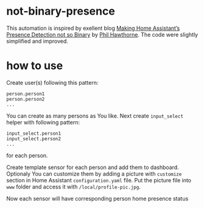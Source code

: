 # not-binary-presence
This automation is inspired by exellent blog [Making Home Assistant’s Presence Detection not so Binary](https://philhawthorne.com/making-home-assistants-presence-detection-not-so-binary/) by [Phil Hawthorne](https://philhawthorne.com/). The code were slightly simplified and improved. 

# how to use
<p>Create user(s) following this pattern:

```
person.person1
person.person2
...
```

You can create as many persons as You like.
Next create `input_select` helper with following pattern:

```
input_select.person1
input_select.person2
...
```

for each person. 

Create template sensor for each person and add them to dashboard. Optionaly You can customize them by adding a picture with `customize` section in Home Assistant `configuration.yaml` file. Put the picture file into `www` folder and access it with `/local/profile-pic.jpg`.

Now each sensor will have corresponding person home presence status
